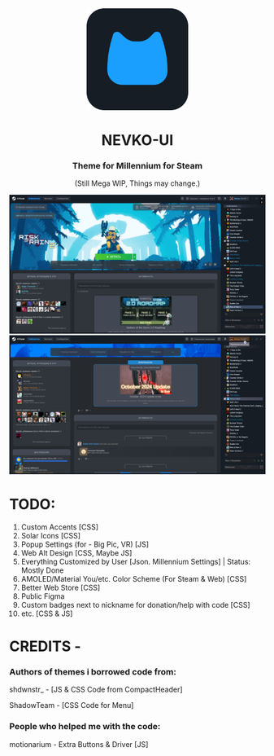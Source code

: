 <div align="center">

<img src="github/logo/newnevkologo.png" alt="nevkologo" width="200"/>

# NEVKO-UI
### Theme for Millennium for Steam

(Still Mega WIP, Things may change.)

<img src="github/screenshots/newscreenshot3.png" alt="screenshot"/>
<img src="github/screenshots/newscreenshotv.png" alt="screenshot"/>

</div>

 # TODO:
 1. Custom Accents [CSS]
 2. Solar Icons [CSS]
 3. Popup Settings (for - Big Pic, VR) [JS] 
 4. Web Alt Design [CSS, Maybe JS]
 5. Everything Customized by User [Json. Millennium Settings] | Status: Mostly Done
 6. AMOLED/Material You/etc. Color Scheme (For Steam & Web) [CSS]
 7. Better Web Store [CSS]
 8. Public Figma
 9. Custom badges next to nickname for donation/help with code [CSS]
 10. etc. [CSS & JS]

# CREDITS -
### Authors of themes i borrowed code from:

shdwnstr_ - [JS & CSS Code from CompactHeader]

ShadowTeam - [CSS Code for Menu]

### People who helped me with the code:

motionarium - Extra Buttons & Driver [JS]
